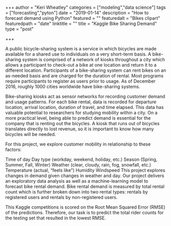 +++
author = "Keri Wheatley"
categories = ["modeling","data science"]
tags = ["forecasting","pyton"]
date = "2019-01-14"
description = "How to forecast demand using Python"
featured = ""
featuredalt = "Bikes clipart"
featuredpath = "date"
linktitle = ""
title = "Kaggle Bike Sharing Demand"
type = "post"

+++

A public bicycle-sharing system is a service in which bicycles are made available for a shared use to individuals on a very short-term basis. A bike-sharing system is comprised of a network of kiosks throughout a city which allows a participant to check-out a bike at one location and return it to a different location. Participants of a bike-sharing system can rent bikes on an as-needed basis and are charged for the duration of rental. Most programs require participants to register as users prior to usage. As of December 2016, roughly 1000 cities worldwide have bike-sharing systems.

Bike-sharing kiosks act as sensor networks for recording customer demand and usage patterns. For each bike rental, data is recorded for departure location, arrival location, duration of travel, and time elapsed. This data has valuable potential to researchers for studying mobility within a city. On a more practical level, being able to predict demand is essential for the company that is renting out the bicycles. A kiosk that runs out of bicycles translates directly to lost revenue, so it is important to know how many bicycles will be needed.

For this project, we explore customer mobility in relationship to these factors:

Time of day
Day type (workday, weekend, holiday, etc.)
Season (Spring, Summer, Fall, Winter)
Weather (clear, cloudy, rain, fog, snowfall, etc.)
Temperature (actual, “feels like”)
Humidity
Windspeed
This project explores changes in demand given changes in weather and day. Our project delivers an exploratory data analysis as well as a machine-learning model to forecast bike rental demand. Bike rental demand is measured by total rental count which is further broken down into two rental types: rentals by registered users and rentals by non-registered users.

This Kaggle competitions is scored on the Root Mean Squared Error (RMSE) of the predictions. Therefore, our task is to predict the total rider counts for the testing set that resulted in the lowest RMSE.